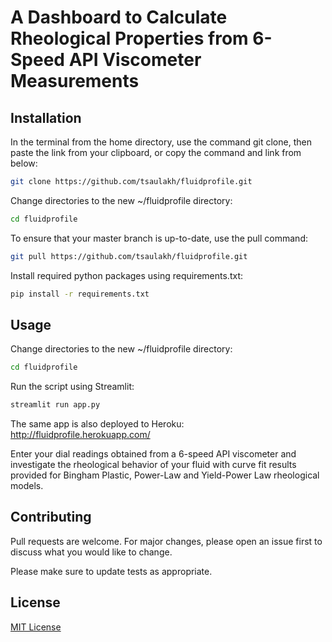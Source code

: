 # A Dashboard to Calculate Rheological Properties from 6-Speed API Viscometer Measurements

## Installation

In the  terminal from the home directory, use the command git clone, then paste the link from your clipboard, or copy the command and link from below:

```bash
git clone https://github.com/tsaulakh/fluidprofile.git
```

Change directories to the new ~/fluidprofile directory:

```bash
cd fluidprofile
```

To ensure that your master branch is up-to-date, use the pull command:

```bash
git pull https://github.com/tsaulakh/fluidprofile.git
```

Install required python packages using requirements.txt:

```bash
pip install -r requirements.txt
```

## Usage

Change directories to the new ~/fluidprofile directory:

```bash
cd fluidprofile
```

Run the script using Streamlit:

```bash
streamlit run app.py
```

The same app is also deployed to Heroku: http://fluidprofile.herokuapp.com/

Enter your dial readings obtained from a 6-speed API viscometer and investigate the rheological behavior of your fluid with curve fit results provided for Bingham Plastic, Power-Law and Yield-Power Law rheological models.

## Contributing
Pull requests are welcome. For major changes, please open an issue first to discuss what you would like to change.

Please make sure to update tests as appropriate.

## License
[MIT License](https://choosealicense.com/licenses/mit/)
